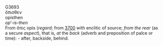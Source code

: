 G3693  
ὄπισθεν  
opisthen  
*op‘-is-then*  
From ὄπις opis (*regard*; from [3700](g3700) with enclitic of source;
*from* *the* *rear* (as a secure *aspect*), that is, *at* the *back*
(adverb and preposition of palce or time): - after, backside, behind.  
